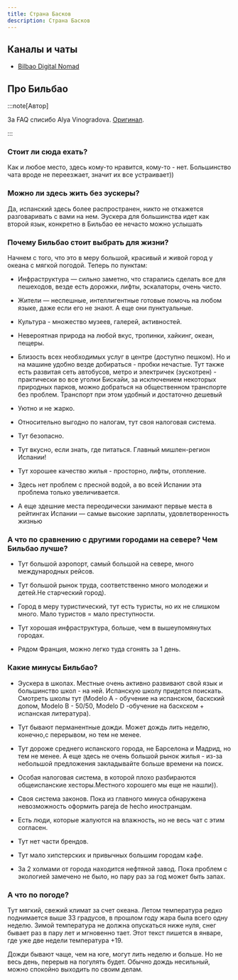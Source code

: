 ```yaml
---
title: Страна Басков
description: Страна Басков
---
```


## Каналы и чаты

- [Bilbao Digital Nomad](https://t.me/digitalbilbao)

## Про Бильбао

:::note[Автор]

За FAQ списибо Alya Vinogradova. [Оригинал](https://t.me/digitalbilbao/11757).

:::

### Стоит ли сюда ехать?

Как и любое место, здесь кому-то нравится, кому-то - нет. Большинство чата вроде не переезжает, значит их все устраивает)) 

### Можно ли здесь жить без эускеры?

Да, испанский здесь более распространен, никто не откажется разговаривать с вами на нем. Эускера для большинства идет как второй язык, конкретно в Бильбао ее нечасто можно услышать

### Почему Бильбао стоит выбрать для жизни?

Начнем с того, что это в меру большой, красивый и живой город у океана с мягкой погодой. Теперь по пунктам: 

- Инфраструктура — сильно заметно, что старались сделать все для пешеходов, везде есть дорожки, лифты, эскалаторы, очень чисто.

- Жители — неспешные, интеллигентные готовые помочь на любом языке, даже если его не знают. А еще они пунктуальные.

- Культура - множество музеев, галерей, активностей.

- Невероятная природа на любой вкус, тропинки, хайкинг, океан, пещеры.

- Близость всех необходимых услуг в центре (доступно пешком). Но и на машине удобно везде добираться - пробки нечастые. Тут также есть развитая сеть автобусов, метро и электричек (эускотрен) - практически во все уголки Бискайи, за исключением некоторых природных парков, можно добраться на общественном транспорте без проблем. Транспорт при этом удобный и достаточно дешевый

- Уютно и не жарко.

- Относительно выгодно по налогам, тут своя налоговая система.

- Тут безопасно.

- Тут вкусно, если знать, где питаться. Главный мишлен-регион Испании!  

- Тут хорошее качество жилья - просторно, лифты, отопление.

- Здесь нет проблем с пресной водой, а во всей Испании эта проблема только увеличивается.
- А еще здешние места переодически занимают первые места в рейтингах Испании — самые высокие зарплаты, удовлетворенность жизнью

### А что по сравнению с другими городами на севере? Чем Бильбао лучше? 

- Тут большой аэропорт, самый большой на севере, много международных рейсов.

- Тут большой рынок труда, соответственно много молодежи и детей.Не старческий город).

- Город в меру туристический, тут есть туристы, но их не слишком много. Мало туристов = мало преступности.

- Тут хорошая инфраструктура, больше, чем в вышеупомянутых городах.

- Рядом Франция, можно легко туда сгонять за 1 день.

### Какие минусы Бильбао?

- Эускера в школах. Местные очень активно развивают свой язык и большинство школ - на ней. Испанскую школу придется поискать. Смотреть школы тут (Modelo A - обучение на испанском, баскский допом, Modelo B - 50/50, Modelo D -обучение на баскском + испанская литература).

- Тут бывают перманентные дожди. Может дождь лить неделю, конечно,с перерывом, но тем не менее.

- Тут дороже среднего испанского города, не Барселона и Мадрид, но тем не менее. А еще здесь не очень большой рынок жилья - из-за небольшой предложения закладывайте больше времени на поиск.

- Особая налоговая система, в которой плохо разбираются общеиспанские хесторы.Местного хорошего мы еще не нашли)).

- Своя система законов. Пока из главного минуса обнаружена невозможность оформить pareja de hecho иностранцам.

- Есть люди, которые жалуются на влажность, но не весь чат с этим согласен.

- Тут нет части брендов.

- Тут мало хипстерских и привычных большим городам кафе.

- За 2 холмами от города находится нефтяной завод. Пока проблем с экологией замечено не было, но пару раз за год может быть запах.

### А что по погоде?

Тут мягкий, свежий климат за счет океана. Летом температура редко поднимается выше 33 градусов, в прошлом году жара была всего одну неделю. Зимой температура не должна опускаться ниже нуля, снег бывает раз в пару лет и мгновенно тает. Этот текст пишется в январе, где уже две недели температура +19. 

Дожди бывают чаще, чем на юге, могут лить неделю и больше. Но не весь день, перерыв на погулять будет. Обычно дождь несильный, можно спокойно выходить по своим делам.